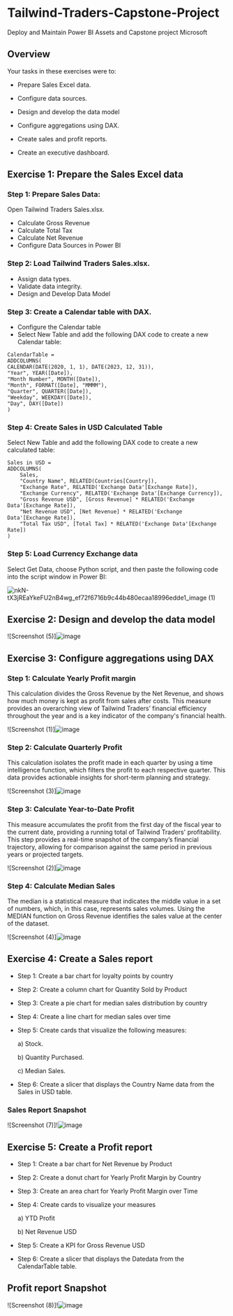 # Tailwind-Traders-Capstone-Project
Deploy and Maintain Power BI Assets and Capstone project Microsoft

## Overview

Your tasks in these exercises were to:

- Prepare Sales Excel data.

- Configure data sources.

- Design and develop the data model

- Configure aggregations using DAX.

- Create sales and profit reports.

- Create an executive dashboard.


## Exercise 1: Prepare the Sales Excel data

### Step 1: Prepare Sales Data:

   Open Tailwind Traders Sales.xlsx.
- Calculate Gross Revenue
- Calculate Total Tax
- Calculate Net Revenue
- Configure Data Sources in Power BI

### Step 2: Load Tailwind Traders Sales.xlsx.
- Assign data types.
- Validate data integrity.
- Design and Develop Data Model

### Step 3: Create a Calendar table with DAX.

- Configure the Calendar table
- Select New Table and add the following DAX code to create a new Calendar table:

```
CalendarTable = 
ADDCOLUMNS(
CALENDAR(DATE(2020, 1, 1), DATE(2023, 12, 31)),
"Year", YEAR([Date]),
"Month Number", MONTH([Date]),
"Month", FORMAT([Date], "MMMM"),
"Quarter", QUARTER([Date]),
"Weekday", WEEKDAY([Date]),
"Day", DAY([Date])
)
```

### Step 4: Create Sales in USD Calculated Table

Select New Table and add the following DAX code to create a new calculated table:

```
Sales in USD = 
ADDCOLUMNS(
    Sales,
    "Country Name", RELATED(Countries[Country]),
    "Exchange Rate", RELATED('Exchange Data'[Exchange Rate]),
    "Exchange Currency", RELATED('Exchange Data'[Exchange Currency]),
    "Gross Revenue USD", [Gross Revenue] * RELATED('Exchange Data'[Exchange Rate]),
    "Net Revenue USD", [Net Revenue] * RELATED('Exchange Data'[Exchange Rate]),
    "Total Tax USD", [Total Tax] * RELATED('Exchange Data'[Exchange Rate])
)
```
### Step 5: Load Currency Exchange data
Select Get Data, choose Python script, and then paste the following code into the script window in Power BI:


![nkN-tX3jREaYkeFU2nB4wg_ef72f6716b9c44b480ecaa18996edde1_image (1)](https://github.com/xshan5/Tailwind-Traders-Report/assets/140767371/aa93f8f7-335e-44f8-a027-bf2708014df9)

## Exercise 2: Design and develop the data model

![Screenshot (5)]![image](https://github.com/user-attachments/assets/f0c1945b-f20b-4c2b-9c18-b51f4f384c07)





           
  

## Exercise 3: Configure aggregations using DAX

### Step 1: Calculate Yearly Profit margin

This calculation divides the Gross Revenue by the Net Revenue, and shows how much money is kept as profit from sales after costs. This measure provides an overarching view of Tailwind Traders’ financial efficiency throughout the year and is a key indicator of the company's financial health.

![Screenshot (1)]![image](https://github.com/user-attachments/assets/ee77e770-0c75-4ca1-81c6-e402d6618188)




### Step 2: Calculate Quarterly Profit

This calculation isolates the profit made in each quarter by using a time intelligence function, which filters the profit to each respective quarter. This data provides actionable insights for short-term planning and strategy.

![Screenshot (3)]![image](https://github.com/user-attachments/assets/c0d67b94-4b4e-48b5-8557-86e235491aaf)


### Step 3: Calculate Year-to-Date Profit

This measure accumulates the profit from the first day of the fiscal year to the current date, providing a running total of Tailwind Traders' profitability. This step provides a real-time snapshot of the company’s financial trajectory, allowing for comparison against the same period in previous years or projected targets.

![Screenshot (2)]![image](https://github.com/user-attachments/assets/6cda8be9-3491-408d-83b6-fca0c9fcf72d)



### Step 4: Calculate Median Sales

The median is a statistical measure that indicates the middle value in a set of numbers, which, in this case, represents sales volumes. Using the MEDIAN function on Gross Revenue identifies the sales value at the center of the dataset.

![Screenshot (4)]![image](https://github.com/user-attachments/assets/da1efe85-68b9-435e-b50c-966f83439562)



## Exercise 4: Create a Sales report
- Step 1: Create a bar chart for loyalty points by country

- Step 2: Create a column chart for Quantity Sold by Product

- Step 3: Create a pie chart for median sales distribution by country

- Step 4: Create a line chart for median sales over time

- Step 5: Create cards that visualize the following measures:

     a) Stock.

     b) Quantity Purchased.

     c) Median Sales.

- Step 6: Create a slicer that displays the Country Name data from the Sales in USD table.

### Sales Report Snapshot

![Screenshot (7)]!![image](https://github.com/user-attachments/assets/aa27f949-a5f5-4a92-b156-7c139943f6bd)




## Exercise 5: Create a Profit report

- Step 1: Create a bar chart for Net Revenue by Product

- Step 2: Create a donut chart for Yearly Profit Margin by Country

- Step 3: Create an area chart for Yearly Profit Margin over Time

- Step 4: Create cards to visualize your measures

  a) YTD Profit

  b) Net Revenue USD

- Step 5: Create a KPI for Gross Revenue USD

- Step 6: Create a slicer that displays the Datedata from the CalendarTable table.

## Profit report Snapshot
![Screenshot (8)]!![image](https://github.com/user-attachments/assets/3e9be01b-8956-4c4c-b800-7b8fcf68283d)



